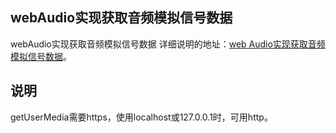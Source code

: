 ## webAudio实现获取音频模拟信号数据

webAudio实现获取音频模拟信号数据 
详细说明的地址：[web Audio实现获取音频模拟信号数据](http://www.zhuyuntao.cn/2019/04/09/web-audio实现获取音频模拟信号数据/)。

## 说明
getUserMedia需要https，使用localhost或127.0.0.1时，可用http。

